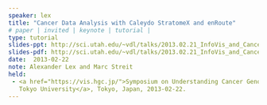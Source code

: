 ```yaml
---
speaker: lex
title: "Cancer Data Analysis with Caleydo StratomeX and enRoute"
# paper | invited | keynote | tutorial |
type: tutorial
slides-ppt: http://sci.utah.edu/~vdl/talks/2013.02.21_InfoVis_and_Cancer_-_Caleydo_Tutorial.pptx
slides-pdf: http://sci.utah.edu/~vdl/talks/2013.02.21_InfoVis_and_Cancer_-_Caleydo_Tutorial.pdf
date:  2013-02-22
note: Alexander Lex and Marc Streit
held:  
 - <a href="https://vis.hgc.jp/">Symposium on Understanding Cancer Genomics through Information Visualization 
   Tokyo University</a>, Tokyo, Japan, 2013-02-22.
---
```







